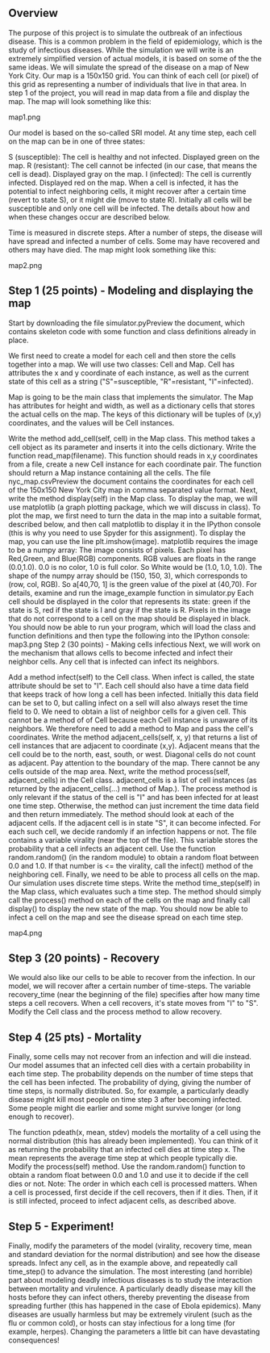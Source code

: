 
## Overview

The purpose of this project is to simulate the outbreak of an infectious disease. This is a common problem in the field of epidemiology, which is the study of infectious diseases. While the simulation we will write is an extremely simplified version of actual models, it is based on some of the the same ideas. 
We will simulate the spread of the disease on a map of New York City. Our map is a 150x150 grid. You can think of each cell (or pixel) of this grid as representing a number of individuals that live in that area. In step 1 of the project, you will read in map data from a file and display the map. The map will look something like this: 

map1.png

Our model is based on the so-called SRI model. At any time step, each cell on the map can be in one of three states: 

S (susceptible): The cell is healthy and not infected. Displayed green on the map. 
R (resistant): The cell cannot be infected (in our case, that means the cell is dead). Displayed gray on the map. 
I (infected): The cell is currently infected. Displayed red on the map. 
When a cell is infected, it has the potential to infect neighboring cells, it might recover after a certain time (revert to state S), or it might die (move to state R).  Initially all cells will be susceptible and only one cell will be infected. The details about how and when these changes occur are described below. 

Time is measured in discrete steps. After a number of steps, the disease will have spread and infected a number of cells. Some may have recovered and others may have died. The map might look something like this: 

map2.png

## Step 1 (25 points) - Modeling and displaying the map
Start by downloading the file simulator.pyPreview the document, which contains skeleton code with some function and class definitions already in place. 

We first need to create a model for each cell and then store the cells together into a map. We will use two classes: Cell and Map. Cell has attributes the x and y coordinate of each instance, as well as the current state of this cell as a string ("S"=susceptible, "R"=resistant, "I"=infected).

Map is going to be the main class that implements the simulator. The Map has attributes for height and width, as well as a dictionary cells that stores the actual cells on the map. The keys of this dictionary will be tuples of (x,y) coordinates, and the values will be Cell instances.

Write the method add_cell(self, cell) in the Map class. This method takes a cell object as its parameter and inserts it into the cells dictionary.
Write the function read_map(filename). This function should reads in x,y coordinates from a file, create a new Cell instance for each coordinate pair. The function should return a Map instance containing all the cells. The file nyc_map.csvPreview the document contains the coordinates for each cell of the 150x150 New York City map in comma separated value format.
Next, write the method display(self) in the Map class. To display the map, we will use matplotlib (a graph plotting package, which we will discuss in class). To plot the map, we first need to turn the data in the map into a suitable format, described below, and then call matplotlib to display it in the IPython console (this is why you need to use Spyder for this assignment). To display the map, you can use the line plt.imshow(image). matplotlib requires the image to be a numpy array:
The image consists of pixels. Each pixel has Red,Green, and Blue(RGB) components. RGB values are floats in the range (0.0,1.0). 0.0 is no color, 1.0 is full color. So White would be (1.0, 1.0, 1.0).
The shape of the numpy array should be (150, 150, 3), which corresponds to (row, col, RGB). So a[40,70, 1] is the green value of the pixel at (40,70). For details,  examine and run the image_example function in simulator.py
Each cell should be displayed in the color that represents its state: green if the state is S, red if the state is I and gray if the state is R. Pixels in the image that do not correspond to a cell on the map should be displayed in black. 
You should now be able to run your program, which will load the class and function definitions and then type the following into the IPython console: 
map3.png
Step 2 (30 points) - Making cells infectious
Next, we will work on the mechanism that allows cells to become infected and infect their neighbor cells. Any cell that is infected can infect its neighbors. 

Add a method infect(self) to the Cell class. When infect is called, the state attribute should be set to "I". Each cell should also have a time data field that keeps track of how long a cell has been infected. Initially this data field can be set to 0, but calling infect on a sell will also always reset the time field to 0. 
We need to obtain a list of neighbor cells for a given cell. This cannot be a method of of Cell because each Cell instance is unaware of its neighbors. We therefore need to add a method to Map and pass the cell's coordinates. Write the method adjacent_cells(self, x, y) that returns a list of cell instances that are adjacent to coordinate (x,y). Adjacent means that the cell could be to the north, east, south, or west. Diagonal cells do not count as adjacent. Pay attention to the boundary of the map. There cannot be any cells outside of the map area. 
Next, write the method process(self, adjacent_cells) in the Cell class. adjacent_cells is a list of cell instances (as returned by the adjacent_cells(...) method of Map.). The process method is only relevant if the status of the cell is "I" and has been infected for at least one time step.  Otherwise, the method can just increment the time data field and then return immediately. The method should look at each of the adjacent cells. If the adjacent cell is in state "S", it can become infected. For each such cell, we decide randomly if an infection happens or not. The file contains a variable virality (near the top of the file). This variable stores the probability that a cell infects an adjacent cell. Use the function random.random() (in the random module) to obtain a random float between 0.0 and 1.0. If that number is <= the virality, call the infect() method of the neighboring cell. 
Finally, we need to be able to process all cells on the map. Our simulation uses discrete time steps. Write the method time_step(self) in the Map class, which evaluates such a time step. The method should simply call the process() method on each of the cells on the map and finally call display() to display the new state of the map.
You should now be able to infect a cell on the map and see the disease spread on each time step. 

map4.png

## Step 3 (20 points) - Recovery

We would also like our cells to be able to recover from the infection. In our model, we will recover after a certain number of time-steps. The variable recovery_time (near the beginning of the file) specifies after how many time steps a cell recovers. When a cell recovers, it's state moves from "I" to "S". Modify the Cell class and the process method to allow recovery. 

## Step 4 (25 pts) - Mortality

Finally, some cells may not recover from an infection and will die instead. Our model assumes that an infected cell dies with a certain probability in each time step. The probability depends on the number of time steps that the cell has been infected. The probability of dying, giving the number of time steps, is normally distributed. So, for example, a particularly deadly disease might kill most people on time step 3 after becoming infected. Some people might die earlier and some might survive longer (or long enough to recover).

The function pdeath(x, mean, stdev) models the mortality of a cell using the normal distribution (this has already been implemented). You can think of it as returning the probability that an infected cell dies at time step x. The mean represents the average time step at which people typically die. Modify the process(self) method. Use the random.random() function to obtain a random float between 0.0 and 1.0 and use it to decide if the cell dies or not. Note: The order in which each cell is processed matters. When a cell is processed, first decide if the cell recovers, then if it dies. Then, if it is still infected, proceed to infect adjacent cells, as described above.

## Step 5 - Experiment!

Finally, modify the parameters of the model (virality, recovery time, mean and standard deviation for the normal distribution) and see how the disease spreads. Infect any cell, as in the example above, and repeatedly call time_step() to advance the simulation. The most interesting (and horrible) part about modeling deadly infectious diseases is to study the interaction between mortality and virulence. A particularly deadly disease may kill the hosts before they can infect others, thereby preventing the disease from spreading further (this has happened in the case of Ebola epidemics). Many diseases are usually harmless but may be extremely virulent (such as the flu or common cold), or hosts can stay infectious for a long time (for example, herpes). Changing the parameters a little bit can have devastating consequences!
